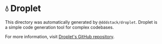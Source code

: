 # 💧 Droplet

This directory was automatically generated by `@dddstack/droplet`. Droplet is a simple code generation tool for complex
codebases.

For more information, visit [Droplet's GitHub repository](https://github.com/dddstack/droplet).
